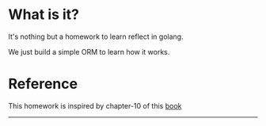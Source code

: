 # What is it?

It's nothing but a homework to learn reflect in golang.

We just build a simple ORM to learn how it works.

# Reference

This homework is inspired by chapter-10 of this [book]()

---
